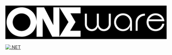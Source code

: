 ![OneWare Banner](Banner.jpg?raw=true "OneWare Banner")

[![.NET](https://github.com/ProtopSolutions/OneWare/actions/workflows/dotnet.yml/badge.svg)](https://github.com/ProtopSolutions/OneWare/actions/workflows/dotnet.yml)
